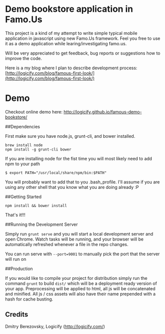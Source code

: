 # Demo bookstore application in Famo.Us

This project is a kind of my attempt to write simple typical mobile application in javascript using new Famo.Us framework. Feel you free to use it as a demo application while learing/investigating famo.us.

Will be very appreciated to get feedback, bug reports or suggestions how to improve the code.

Here is a my blog where I plan to describe development process: [http://logicify.com/blog/famous-first-look/](http://logicify.com/blog/famous-first-look/)

# Demo

Checkout online demo here: http://logicify.github.io/famous-demo-bookstore/

##Dependencies

First make sure you have node.js, grunt-cli, and bower installed.

```
brew install node
npm install -g grunt-cli bower
```

If you are installing node for the fist time you will most likely need to add npm to your path

```
$ export PATH="/usr/local/share/npm/bin:$PATH"
```

You will probably want to add that to you .bash_profile.  I'll assume if you are using any other shell that you know what you are doing already :P

##Getting Started

```
npm install && bower install
```

That's it!!!

##Running the Development Server

Simply run ```grunt serve``` and you will start a local development server and open Chrome.  Watch tasks will be running, and your browser will be automatically refreshed whenever a file in the repo changes.

You can run serve with ```--port=9001``` to manually pick the port that the server will run on

##Production

If you would like to compile your project for distribution simply run the command ```grunt``` to build ```dist/``` which will be a deployment ready version of your app.  Preprocessing will be applied to html, all js will be concatenated and minified.  All js / css assets will also have their name prepended with a hash for cache busting.

Credits
-------
Dmitry Berezovsky, Logicify (<http://logicify.com/>)